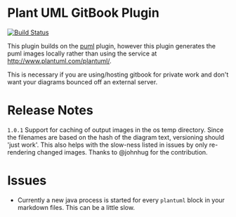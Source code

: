 # Plant UML GitBook Plugin

[![Build Status](https://travis-ci.org/vliejo/gitbook-plugin-local-plantuml.svg?branch=master)](https://travis-ci.org/vliejo/gitbook-plugin-local-plantuml)

This plugin builds on the [puml](https://plugins.gitbook.com/plugin/puml) plugin, however this plugin generates the
puml images locally rather than using the service at http://www.plantuml.com/plantuml/.

This is necessary if you are using/hosting gitbook for private work and don't want your diagrams bounced off an external server.

# Release Notes
`1.0.1` Support for caching of output images in the os temp directory. Since the filenames are based on the hash of the diagram text, versioning should 'just work'. This also helps
with the slow-ness listed in issues by only re-rendering changed images. Thanks to @johnhug for the contribution.

# Issues
* Currently a new java process is started for every `plantuml` block in your markdown files. This can be a little slow.
